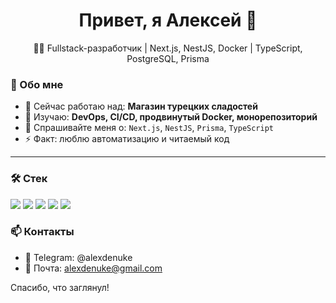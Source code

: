 <h1 align="center">Привет, я Алексей 👋</h1>
<p align="center">
  👨‍💻 Fullstack-разработчик | Next.js, NestJS, Docker | TypeScript, PostgreSQL, Prisma
</p>

### 🧠 Обо мне

- 🔭 Сейчас работаю над: **Магазин турецких сладостей**
- 🌱 Изучаю: **DevOps, CI/CD, продвинутый Docker, монорепозиторий**
- 💬 Спрашивайте меня о: `Next.js`, `NestJS`, `Prisma`, `TypeScript`
- ⚡ Факт: люблю автоматизацию и читаемый код

---

### 🛠️ Стек

<p>
  <img src="https://img.shields.io/badge/Frontend-Next.js-000?logo=nextdotjs&logoColor=white" />
  <img src="https://img.shields.io/badge/Backend-NestJS-e0234e?logo=nestjs&logoColor=white" />
  <img src="https://img.shields.io/badge/ORM-Prisma-2D3748?logo=prisma&logoColor=white" />
  <img src="https://img.shields.io/badge/Database-PostgreSQL-336791?logo=postgresql&logoColor=white" />
  <img src="https://img.shields.io/badge/Container-Docker-2496ED?logo=docker&logoColor=white" />
</p>

### 📫 Контакты

- 💬 Telegram:  @alexdenuke
- 📧 Почта: alexdenuke@gmail.com

Спасибо, что заглянул!

<!--
**alexdenuke/alexdenuke** is a ✨ _special_ ✨ repository because its `README.md` (this file) appears on your GitHub profile.

Here are some ideas to get you started:

- 🔭 I’m currently working on ...
- 🌱 I’m currently learning ...
- 👯 I’m looking to collaborate on ...
- 🤔 I’m looking for help with ...
- 💬 Ask me about ...
- 📫 How to reach me: ...
- 😄 Pronouns: ...
- ⚡ Fun fact: ...
-->
